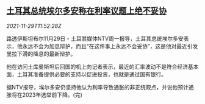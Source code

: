 <!--1638187263000-->
[土耳其总统埃尔多安称在利率议题上绝不妥协](https://cn.reuters.com/article/turkey-president-rate-comments-1129-mon-idCNKBS2IE129)
------

<div><i>2021-11-29T11:52:28Z</i></div><p>路透伊斯坦布尔11月29日 - 土耳其媒体NTV周一报导，土耳其总统埃尔多安表示，他永远不会为加息辩护，而且“在这件事上永远不会妥协”，这是他对最近引发里拉下滑的降息的最新辩护。</p><p>他在访问土库曼斯坦后回国的机上向记者表示，最近的汇率波动不是符合经济基本面，土耳其准备提供必要的支持以促进投资，也就是通过国有银行。</p><p>据NTV报导，埃尔多安仍坚持他认为利率导致通胀的非正统观点，并说他预计通胀将在2023年选举前下降。(完)</p>
